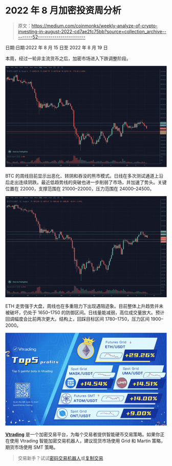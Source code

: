 # 2022 年 8 月加密投资周分析

> 原文：<https://medium.com/coinmonks/weekly-analyze-of-crypto-investing-in-august-2022-cd7ae2fc75bb?source=collection_archive---------52----------------------->

日期:日期:2022 年 8 月 15 日至 2022 年 8 月 19 日

本周，经过一轮非主流货币之后，加密市场进入下跌调整阶段。

![](img/467c070d1065b13c27f3ddd66d4aa721.png)

BTC 的周线目前显示出恶化、转阴和吞没的熊市模式。日线在多次测试通道上沿后走出连续阴跌。最近低趋势线的突破也进一步削弱了市场，并加速了势头。关键位置在 22000，支撑范围在 21000–22000，压力范围在 24000–24500。

![](img/9d7a303ffb780087807f2c1ac54acffb.png)

ETH 走势强于大盘，周线也在多重阻力下出现遇阻迹象。目前整体上升趋势并未被破坏，仍处于 1650–1750 的防御区间。日线量能减弱，高位成交量放大。预计回调幅度会比前两次更大。结构上，回踩目标区间 1780–1750，压力区间 1900–2000。

![](img/3d7028cc298b21f26c9034e39e3514a9.png)

[**Vtrading**](http://www.vtrading.com/) 是一个加密交易平台，为每个交易者提供智能硬币交易策略。如果你正在使用 Vtrading 智能加密交易机器人，建议现货市场使用 Grid 和 Martin 策略，期货市场使用 SMT 策略。

> 交易新手？试试[密码交易机器人](/coinmonks/crypto-trading-bot-c2ffce8acb2a)或[复制交易](/coinmonks/top-10-crypto-copy-trading-platforms-for-beginners-d0c37c7d698c)